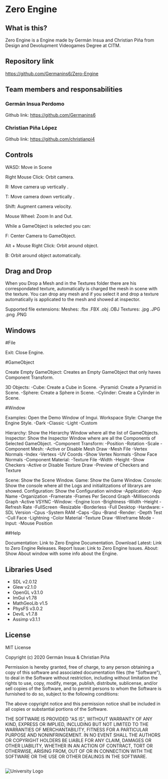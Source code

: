 ﻿# Zero Engine

## What is this?

Zero Engine is a Engine made by Germán Insua and Christian Piña from Design and Devolupment Videogames Degree at CITM. 

## Repository link

https://github.com/Germanins6/Zero-Engine

## Team members and responsabilities

### Germán Insua Perdomo

Github link: https://github.com/Germanins6

### Christian Piña López

Github link: https://github.com/christianpi4

## Controls

WASD: Move in Scene

Right Mouse Click: Orbit camera.

R: Move camera up vertically .

T: Move camera down vertically .

Shift: Augment camera velocity.

Mouse Wheel: Zoom In and Out.

While a GameObject is selected you can: 

F: Center Camera to GameObject.

Alt + Mouse Right Click: Orbit around object.

B: Orbit around object automatically.

## Drag and Drop
When you Drop a Mesh and in the Textures folder there are his correspondated texture, automatically is charged the mesh in scene with the texture.
You can drop any mesh and if you select it and drop a texture automatically is applicated to the mesh and showed at inspector.

Supported file extensions:
Meshes:
.fbx
.FBX
.obj
.OBJ
Textures:
.jpg
.JPG
.png
.PNG

## Windows

#File

Exit: Close Engine.

#GameObject

Create Empty GameObject: Creates an Empty GameObject that only haves Component Transform.

3D Objects: 
	-Cube: Create a Cube in Scene.
	-Pyramid: Create a Pyramid in Scene.
	-Sphere: Create a Sphere in Scene.
	-Cylinder: Create a Cylinder in Scene.

#Window

Examples: Open the Demo Window of Imgui.
Workspace Style: Change the Engine Style.
		-Dark
		-Classic
		-Light
		-Custom
		
Hierarchy: Show the Hierarchy Window where all the list of GameObjects.
Inspector: Show the Inspector Window where are all the Components of Selected GameObject.
	-Component Transform:
		-Position
		-Rotation
		-Scale
	-Component Mesh:
		-Active or Disable Mesh Draw
		-Mesh File
		-Vertex Normals
		-Index
		-Vertexs
		-UV Coords
		-Show Vertex Normals
		-Show Face Normals
	-Component Material:
		-Texture File
		-Width
		-Height
		-Show Checkers
		-Active or Disable Texture Draw
		-Preview of Checkers and Texture
		
Scene: Show the Scene Window.
Game: Show the Game Window.
Console: Show the console where all the Logs and initialitzations of librarys are showed.
Configuration: Show the Configuration window
	-Application:
		-App Name
		-Organization
		-Framerate
		-Frames Per Second Graph
		-Milliseconds Graph
		-Active VSYNC
	-Window:
		-Engine Icon
		-Brightness
		-Width
		-Height
		-Refresh Rate
		-FullScreen
		-Resizable
		-Borderless
		-Full Desktop
	-Hardware:
		-SDL Version
		-Cpus
		-System RAM
		-Caps
		-Gpu
		-Brand
	-Render:
		-Depth Test
		-Cull Face
		-Lightning
		-Color Material
		-Texture Draw
		-Wireframe Mode
	-Input:
		-Mouse Position
		
##Help

Documentation: Link to Zero Engine Documentation.
Download Latest: Link to Zero Engine Releases.
Report Issue: Link to Zero Engine Issues.
About: Show About window with some info about the Engine. 

## Libraries Used
* SDL v2.0.12
* Glew v2.1.0
* OpenGL v3.1.0
* ImGui v1.78
* MathGeoLib v1.5
* PhysFS v3.0.2
* DevIL v1.7.8
* Assimp v3.1.1

## License

MIT License

Copyright (c) 2020 Germán Insua & Christian Piña

Permission is hereby granted, free of charge, to any person obtaining a copy
of this software and associated documentation files (the "Software"), to deal
in the Software without restriction, including without limitation the rights
to use, copy, modify, merge, publish, distribute, sublicense, and/or sell
copies of the Software, and to permit persons to whom the Software is
furnished to do so, subject to the following conditions:

The above copyright notice and this permission notice shall be included in all
copies or substantial portions of the Software.

THE SOFTWARE IS PROVIDED "AS IS", WITHOUT WARRANTY OF ANY KIND, EXPRESS OR
IMPLIED, INCLUDING BUT NOT LIMITED TO THE WARRANTIES OF MERCHANTABILITY,
FITNESS FOR A PARTICULAR PURPOSE AND NONINFRINGEMENT. IN NO EVENT SHALL THE
AUTHORS OR COPYRIGHT HOLDERS BE LIABLE FOR ANY CLAIM, DAMAGES OR OTHER
LIABILITY, WHETHER IN AN ACTION OF CONTRACT, TORT OR OTHERWISE, ARISING FROM,
OUT OF OR IN CONNECTION WITH THE SOFTWARE OR THE USE OR OTHER DEALINGS IN THE
SOFTWARE.

##
![University Logo](https://www.citm.upc.edu/templates/new/img/logoCITM.png?1401879059)   
